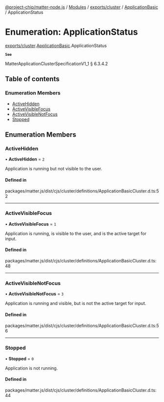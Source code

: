 [@project-chip/matter-node.js](../README.md) / [Modules](../modules.md) / [exports/cluster](../modules/exports_cluster.md) / [ApplicationBasic](../modules/exports_cluster.ApplicationBasic.md) / ApplicationStatus

# Enumeration: ApplicationStatus

[exports/cluster](../modules/exports_cluster.md).[ApplicationBasic](../modules/exports_cluster.ApplicationBasic.md).ApplicationStatus

**`See`**

MatterApplicationClusterSpecificationV1_1 § 6.3.4.2

## Table of contents

### Enumeration Members

- [ActiveHidden](exports_cluster.ApplicationBasic.ApplicationStatus.md#activehidden)
- [ActiveVisibleFocus](exports_cluster.ApplicationBasic.ApplicationStatus.md#activevisiblefocus)
- [ActiveVisibleNotFocus](exports_cluster.ApplicationBasic.ApplicationStatus.md#activevisiblenotfocus)
- [Stopped](exports_cluster.ApplicationBasic.ApplicationStatus.md#stopped)

## Enumeration Members

### ActiveHidden

• **ActiveHidden** = ``2``

Application is running but not visible to the user.

#### Defined in

packages/matter.js/dist/cjs/cluster/definitions/ApplicationBasicCluster.d.ts:52

___

### ActiveVisibleFocus

• **ActiveVisibleFocus** = ``1``

Application is running, is visible to the user, and is the active target for input.

#### Defined in

packages/matter.js/dist/cjs/cluster/definitions/ApplicationBasicCluster.d.ts:48

___

### ActiveVisibleNotFocus

• **ActiveVisibleNotFocus** = ``3``

Application is running and visible, but is not the active target for input.

#### Defined in

packages/matter.js/dist/cjs/cluster/definitions/ApplicationBasicCluster.d.ts:56

___

### Stopped

• **Stopped** = ``0``

Application is not running.

#### Defined in

packages/matter.js/dist/cjs/cluster/definitions/ApplicationBasicCluster.d.ts:44
